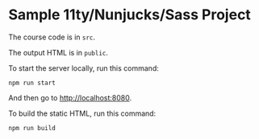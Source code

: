 # Sample 11ty/Nunjucks/Sass Project

The course code is in `src`.

The output HTML is in `public`.

To start the server locally, run this command:

    npm run start

And then go to [http://localhost:8080]().

To build the static HTML, run this command:

    npm run build
